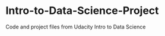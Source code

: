 Intro-to-Data-Science-Project
=============================
Code and project files from Udacity Intro to Data Science
